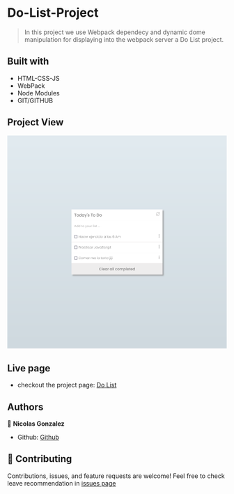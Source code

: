 # Do-List-Project

> In this project we use Webpack dependecy and dynamic dome manipulation
for displaying into the webpack server a Do List project.

## Built with
* HTML-CSS-JS
* WebPack
* Node Modules
* GIT/GITHUB

## Project View
![Screenshot](./img/Do-List-shoot.png)


## Live page
- checkout the project page: [Do List](https://nicolaswg.github.io/Do-List-Project/)

## Authors

👤 **Nicolas Gonzalez**
- Github: [Github](https://github.com/Nicolaswg)

## 🤝 Contributing


Contributions, issues, and feature requests are welcome!
Feel free to check leave recommendation in [issues page](https://github.com/Nicolaswg/Do-List-Project/issues)
